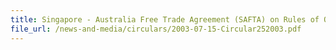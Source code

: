 ```yaml
---
title: Singapore - Australia Free Trade Agreement (SAFTA) on Rules of Origin for exports to Australia
file_url: /news-and-media/circulars/2003-07-15-Circular252003.pdf
---
```

